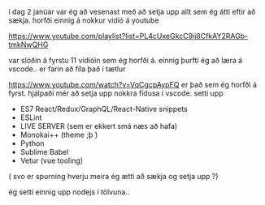í dag 2 janúar var ég að vesenast með að setja upp allt sem ég átti eftir að sækja.
horfði einnig á nokkur vídíó á youtube 

https://www.youtube.com/playlist?list=PL4cUxeGkcC9ij8CfkAY2RAGb-tmkNwQHG 

var slóðin á fyrstu 11 vídíóin sem ég horfði á.
einnig þurfti ég að læra á vscode.. er farin að fíla það í tætlur

https://www.youtube.com/watch?v=VqCgcpAypFQ er það sem ég horfði á fyrst. hjálpaði mér að setja upp nokkra fídusa í vscode.
setti upp 

*  ES7 React/Redux/GraphQL/React-Native snippets
*  ESLint
* LIVE SERVER (sem er ekkert smá næs að hafa)
* Monokai++ (theme ;þ ) 
* Python
* Sublime Babel
* Vetur (vue tooling) 

( svo er spurning hverju meira ég ætti að sækja og setja upp ?)

ég setti einnig upp nodejs í tölvuna.. 


